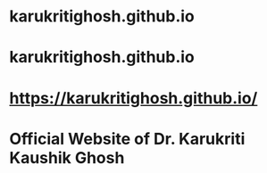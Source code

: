 # karukritighosh.github.io

# karukritighosh.github.io

# https://karukritighosh.github.io/

# Official Website of Dr. Karukriti Kaushik Ghosh
